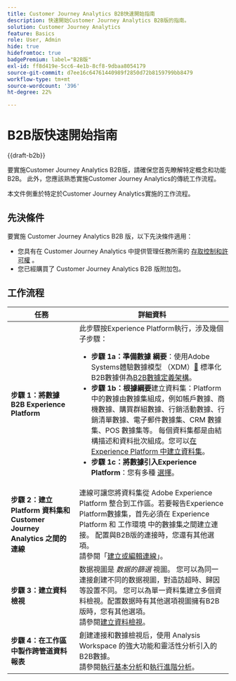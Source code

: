 ```yaml
---
title: Customer Journey Analytics B2B快速開始指南
description: 快速開始Customer Journey Analytics B2B版的指南。
solution: Customer Journey Analytics
feature: Basics
role: User, Admin
hide: true
hidefromtoc: true
badgePremium: label="B2B版"
exl-id: ff8d419e-5cc6-4e1b-8cf8-9dbaa8054179
source-git-commit: d7ee16c64761440989f2850d72b8159799bb8479
workflow-type: tm+mt
source-wordcount: '396'
ht-degree: 22%

---
```


# B2B版快速開始指南

{{draft-b2b}}

要實施Customer Journey Analytics B2B版，請確保您首先瞭解特定概念和功能B2B。 此外，您應該熟悉實施Customer Journey Analytics的傳統工作流程。

本文件側重於特定於Customer Journey Analytics實施的工作流程。

## 先決條件

要實施 Customer Journey Analytics B2B 版，以下先決條件適用：

* 您具有在 Customer Journey Analytics 中提供管理任務所需的 [存取控制和許可權](/help/technotes/access-control.md) 。
* 您已經購買了 Customer Journey Analytics B2B 版附加包。


## 工作流程

| 任務 | 詳細資料 |
| --- | --- |
| **步驟 1：將數據B2B Experience Platform** | 此步驟按Experience Platform執行，涉及幾個子步驟：<ul><li>**步驟 1a：準備數據 綱要**：使用Adobe Systems體驗數據模型 （XDM）[&#128279;](https://experienceleague.adobe.com/docs/experience-platform/xdm/home.html?lang=zh-hant) 標準化B2B數據併為[B2B數據定義架構](https://experienceleague.adobe.com/en/docs/experience-platform/rtcdp/schemas/b2b)。</li><li>**步驟 1b：根據綱要**&#x200B;建立資料集：Platform中的數據由數據集組成，例如帳戶數據、商機數據、購買群組數據、行銷活動數據、行銷清單數據、電子郵件數據集、CRM 數據集、POS 數據集等。 每個資料集都是由結構描述和資料批次組成。您可以[在 Experience Platform 中建立資料集](https://experienceleague.adobe.com/tw/docs/platform-learn/getting-started-for-data-architects-and-data-engineers/create-datasets.html?lang=zh-Hant)。</li><li>**步驟 1c：將數據引入Experience Platform**：您有多種 [選擇](https://experienceleague.adobe.com/en/docs/experience-platform/ingestion/home)。</li></ul> |
| **步驟 2：建立 Platform 資料集和 Customer Journey Analytics 之間的連線** | 連線可讓您將資料集從 Adobe Experience Platform 整合到工作區。若要報告Experience Platform數據集，首先必須在 Experience Platform 和 工作環境 中的數據集之間建立連接。 配置與B2B版的連接時，您還有其他選項。 <br>請參閱「[建立或編輯連線](/help/connections/create-connection.md)」。 |
| **步驟 3：建立資料檢視** | 数据視圖是 *数据的篩選* 視圖。 您可以為同一連接創建不同的数据視圖，對造訪超時、歸因等設置不同。 您可以為單一資料集建立多個資料檢視。配置数据時有其他選項視圖擁有B2B版時，您有其他選項。<br>請參閱[建立資料檢視](/help/data-views/create-dataview.md)。 |
| **步驟 4：在工作區中製作跨管道資料報表** | 創建連接和數據檢視后，使用 Analysis Workspace 的強大功能和靈活性分析引入的B2B數據。<br>請參閱[執行基本分析](/help/analysis-workspace/perform-basic-analysis.md)和[執行進階分析](/help/analysis-workspace/perform-adv-analysis.md)。 |

<!--

## Use Case

The [B2B Use Case ](../data-ingestion/data-ingestion.md) document provides an example use case on how to implement Customer  Journey Analytics B2B Edition.

-->